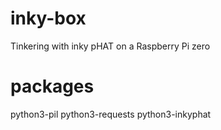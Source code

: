 # inky-box
Tinkering with inky pHAT on a Raspberry Pi zero

# packages
python3-pil
python3-requests
python3-inkyphat
